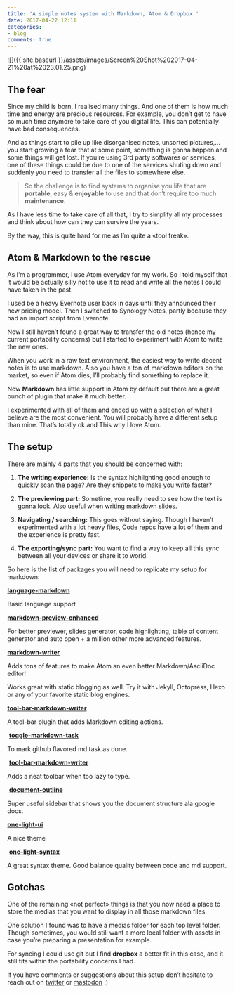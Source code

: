 ```yaml
---
title: 'A simple notes system with Markdown, Atom & Dropbox '
date: 2017-04-22 12:11
categories:
- blog
comments: true
---
```

![]({{ site.baseurl }}/assets/images/Screen%20Shot%202017-04-21%20at%2023.01.25.png)


## The fear


Since my child is born, I realised many things. And one of them is how much time and energy are precious resources. For example, you don’t get to have so much time anymore to take care of you digital life. This can potentially have bad consequences.

And as things start to pile up like disorganised notes, unsorted pictures,… you start growing a fear that at some point, something is gonna happen and some things will get lost. If you’re using 3rd party softwares or services, one of these things could be due to one of the services shuting down and suddenly you need to transfer all the files to somewhere else.

<blockquote>
<p>So the challenge is to find systems to organise you life that are <strong>portable</strong>, easy &amp; <strong>enjoyable</strong> to use and that don’t require too much <strong>maintenance</strong>.</p>
</blockquote>

As I have less time to take care of all that, I try to simplify all my processes and think about how can they can survive the years.

By the way, this is quite hard for me as I’m quite a «tool freak».


## Atom & Markdown to the rescue


As I’m a programmer, I use Atom everyday for my work. So I told myself that it would be actually silly not to use it to read and write all the notes I could have taken in the past.


I used be a heavy Evernote user back in days until they announced their new pricing model. Then I switched to Synology Notes, partly because they had an import script from Evernote.


Now I still haven’t found a great way to transfer the old notes (hence my current portability concerns) but I started to experiment with Atom to write the new ones.

When you work in a raw text environment, the easiest way to write decent notes is to use markdown. Also you have a ton of markdown editors on the market, so even if Atom dies, I’ll probably find something to replace it.


Now **Markdown** has little support in Atom by default but there are a great bunch of plugin that make it much better.


I experimented with all of them and ended up with a selection of what I believe are the most convenient. You will probably have a different setup than mine. That’s totally ok and This why I love Atom.


## The setup


There are mainly 4 parts that you should be concerned with:


1. **The writing experience:** Is the syntax highlighting good enough to quickly scan the page? Are they snippets to make you write faster?

2. **The previewing part:** Sometime, you really need to see how the text is gonna look. Also useful when writing markdown slides.

3. **Navigating / searching:** This goes without saying. Though I haven’t experimented with a lot heavy files, Code repos have a lot of them and the experience is pretty fast.

4. **The exporting/sync part:** You want to find a way to keep all this sync between all your devices or share it to world.


So here is the list of packages you will need to replicate my setup for markdown:


**[language-markdown](https://atom.io/packages/language-markdown)**

Basic language support


**[markdown-preview-enhanced](https://atom.io/packages/markdown-preview-enhanced)**

For better previewer, slides generator, code highlighting, table of content generator and auto open + a million other more advanced features.


**[markdown-writer](https://atom.io/packages/markdown-writer)**

Adds tons of features to make Atom an even better Markdown/AsciiDoc editor!

Works great with static blogging as well. Try it with Jekyll, Octopress, Hexo or any of your favorite static blog engines.

**[tool-bar-markdown-writer](https://atom.io/packages/tool-bar-markdown-writer)**

A tool-bar plugin that adds Markdown editing actions.

 **[toggle-markdown-task](https://atom.io/packages/toggle-markdown-task)**

To mark github flavored md task as done.


 **[tool-bar-markdown-writer](https://atom.io/packages/tool-bar-markdown-writer)**

Adds a neat toolbar when too lazy to type.


 **[document-outline](https://atom.io/packages/document-outline)**

Super useful sidebar that shows you the document structure ala google docs.


**[one-light-ui](https://atom.io/themes/one-light-ui)**

A nice theme

 **[one-light-syntax](https://atom.io/themes/one-light-syntax)**

A great syntax theme. Good balance quality between code and md support.


## Gotchas

One of the remaining «not perfect» things is that you now need a place to store the medias that you want to display in all those markdown files.

One solution I found was to have a medias folder for each top level folder. Though sometimes, you would still want a more local folder with assets in case you’re preparing a presentation for example.

For syncing I could use git but I find **dropbox** a better fit in this case, and it still fits within the portability concerns I had.

If you have comments or suggestions about this setup don’t hesitate to reach out on [twitter](https://twitter.com/borisrorsvort) or [mastodon](https://mastodon.social/@borisrorsvort) :)